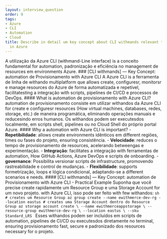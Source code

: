 ```yaml
---
layout: interview_question
order: 9
tags:
- Azure
- CLI
- Automation
- Cloud
title: Describe in detail um key concept about CLI withmands relevant to architecture
  in Azure
---
```


A utilização da Azure CLI (withmand-Line interface) is a conceito fundamental for automation, padronização e eficiência no management de resources em environments Azure. ### [CLI withmands] — Key Concept: automation de Provisionamento with Azure CLI A Azure CLI is a ferramenta de linha de withando multiplatform que allows create, configuresr, monitorsr e manage resources do Azure de forma automatizada e repetível, facilitatesting a integração with scripts, pipelines de CI/CD e processos de DevOps. #### What is automation de provisionamento with Azure CLI? automation de provisionamento consiste em utilizar withandos da Azure CLI for create e configuresr resources (How virtual machines, databases, redes, storage, etc.) de maneira programática, eliminando operações manuais e reducesindo erros humanos. Os withandos podem ser executesdos localmente, em scripts shell, pipelines ou no Cloud Shell do próprio portal Azure. #### Why a automation with Azure CLI is important? - **Repetibilidade**: allows create environments idênticos em different regiões, times ou fases do projeto, ensuring consistência. - **Velocidade**: reduces o tempo de provisionamento de resources, acelerando betweengas e experimentação. - **Integração**: facilitates a integração with ferramentas de automation, How GitHub Actions, Azure DevOps e scripts de onboarding. - **governance**: Possibilita versionar scripts de infrastructure, promovendo rastreabilidade e control de mudanças. - **Flexibilidade**: supports formetrização, loops e lógica condicional, adaptando-se a different scenarios e needs. #### [CLI withmands] — Key Concept: automation de Provisionamento with Azure CLI - Practical Example Suponha que você precise create rapidamente um Resource Group e uma Storage Account for um novo projeto. with Azure CLI, isso pode ser feito with few withandos: ```sh # creates um Resource Group az group create --name ewithmerce-dev-rg --location eastus # creates uma Storage Account dentro do Resource Group az storage account create \ --name ewithmerceappstorage \ --resource-group ewithmerce-dev-rg \ --location eastus \ --sku Standard_LRS ``` Esses withandos podem ser incluídos em scripts de automation, pipelines de CI/CD ou executesdos diretamente no terminal, ensuring provisionamento fast, secure e padronizado dos resources necessary for o projeto.